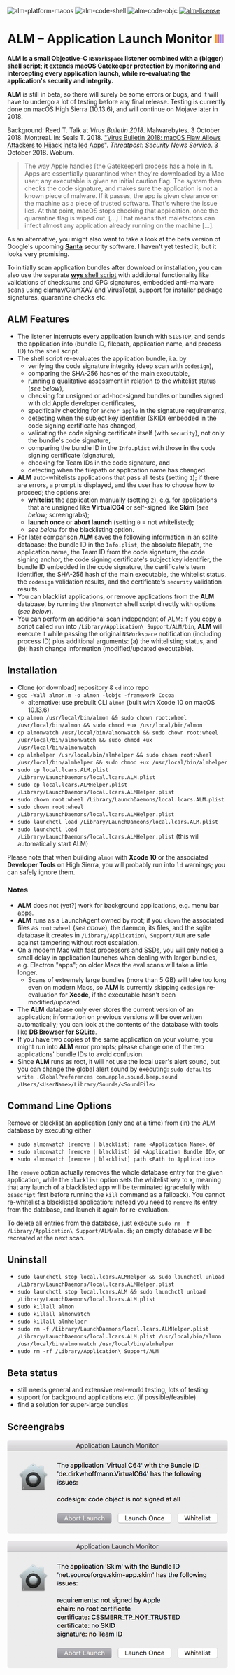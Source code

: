 ![alm-platform-macos](https://img.shields.io/badge/platform-macOS-lightgrey.svg)
![alm-code-shell](https://img.shields.io/badge/code-shell-yellow.svg)
![alm-code-objc](https://img.shields.io/badge/code-Objective--C-lightblue.svg)
[![alm-license](http://img.shields.io/badge/license-MIT+-blue.svg)](https://github.com/JayBrown/Application-Launch-Monitor-ALM-/blob/master/LICENSE)

# ALM – Application Launch Monitor <img src="https://github.com/JayBrown/Application-Launch-Monitor-ALM-/blob/master/img/jb-img.png" height="20px"/>

**ALM is a small Objective-C `NSWorkspace` listener combined with a (bigger) shell script; it extends macOS Gatekeeper protection by monitoring and intercepting every application launch, while re-evaluating the application's security and integrity.**

**ALM** is still in beta, so there will surely be some errors or bugs, and it will have to undergo a lot of testing before any final release. Testing is currently done on macOS High Sierra (10.13.6), and will continue on Mojave later in 2018.

Background: Reed T. Talk at *Virus Bulletin 2018*. Malwarebytes. 3 October 2018. Montreal. In: Seals T. 2018. ["Virus Bulletin 2018: macOS Flaw Allows Attackers to Hijack Installed Apps"](https://threatpost.com/virus-bulletin-2018-macos-flaw-allows-attackers-to-hijack-installed-apps/137942/). *Threatpost: Security News Service*. 3 October 2018. Woburn.

> The way Apple handles [the Gatekeeper] process has a hole in it. Apps are essentially quarantined when they're downloaded by a Mac user; any executable is given an initial caution flag. The system then checks the code signature, and makes sure the application is not a known piece of malware. If it passes, the app is given clearance on the machine as a piece of trusted software. That's where the issue lies. At that point, macOS stops checking that application, once the quarantine flag is wiped out. […] That means that malefactors can infect almost any application already running on the machine […].

As an alternative, you might also want to take a look at the beta version of Google's upcoming **[Santa](https://github.com/google/santa)** security software. I haven't yet tested it, but it looks very promising.

To initially scan application bundles after download or installation, you can also use the separate [**wys** shell script](https://github.com/JayBrown/wys-WhatsYourSign-shell-script-version) with additional functionality like validations of checksums and GPG signatures, embedded anti-malware scans using clamav/ClamXAV and VirusTotal, support for installer package signatures, quarantine checks etc.

## ALM Features
* The listener interrupts every application launch with `SIGSTOP`, and sends the application info (bundle ID, filepath, application name, and process ID) to the shell script.
* The shell script re-evaluates the application bundle, i.a. by
  * verifying the code signature integrity (deep scan with `codesign`),
  * comparing the SHA-256 hashes of the main executable,
  * running a qualitative assessment in relation to the whitelist status (*see below*),
  * checking for unsigned or ad-hoc-signed bundles or bundles signed with old Apple developer certificates,
  * specifically checking for `anchor apple` in the signature requirements,
  * detecting when the subject key identifier (SKID) embedded in the code signing certificate has changed,
  * validating the code signing certificate itself (with `security`), not only the bundle's code signature,
  * comparing the bundle ID in the `Info.plist` with those in the code signing certificate (signature),
  * checking for Team IDs in the code signature, and
  * detecting when the filepath or application name has changed.
* **ALM** auto-whitelists applications that pass all tests (setting `1`); if there are errors, a prompt is displayed, and the user has to choose how to proceed; the options are:
  * **whitelist** the application manually (setting `2`), e.g. for applications that are unsigned like **VirtualC64** or self-signed like **Skim** (*see below*; screengrabs);
  * **launch once** or **abort launch** (setting `0` = not whitelisted);
  * *see below* for the blacklisting option.
* For later comparison **ALM** saves the following information in an sqlite database: the bundle ID in the `Info.plist`, the absolute filepath, the application name, the Team ID from the code signature, the code signing anchor, the code signing certificate's subject key identifier, the bundle ID embedded in the code signature, the certificate's team identifier, the SHA-256 hash of the main executable, the whitelist status, the `codesign` validation results, and the certificate's `security` validation results.
* You can blacklist applications, or remove applications from the **ALM** database, by running the `almonwatch` shell script directly with options (*see below*).
* You can perform an additional scan independent of ALM: if you copy a script called `run` into `/Library/Application\ Support/ALM/bin`, **ALM** will execute it while passing the original `NSWorkspace` notification (including process ID) plus additional arguments: (a) the whitelisting status, and (b): hash change information (modified/updated executable).

## Installation
* Clone (or download) repository & `cd` into repo
* `gcc -Wall almon.m -o almon -lobjc -framework Cocoa`
  * alternative: use prebuilt CLI `almon` (built with Xcode 10 on macOS 10.13.6)
* `cp almon /usr/local/bin/almon && sudo chown root:wheel /usr/local/bin/almon && sudo chmod +ux /usr/local/bin/almon`
* `cp almonwatch /usr/local/bin/almonwatch && sudo chown root:wheel /usr/local/bin/almonwatch && sudo chmod +ux /usr/local/bin/almonwatch`
* `cp almhelper /usr/local/bin/almhelper && sudo chown root:wheel /usr/local/bin/almhelper && sudo chmod +ux /usr/local/bin/almhelper`
* `sudo cp local.lcars.ALM.plist /Library/LaunchDaemons/local.lcars.ALM.plist`
* `sudo cp local.lcars.ALMHelper.plist /Library/LaunchDaemons/local.lcars.ALMHelper.plist`
* `sudo chown root:wheel /Library/LaunchDaemons/local.lcars.ALM.plist`
* `sudo chown root:wheel /Library/LaunchDaemons/local.lcars.ALMHelper.plist`
* `sudo launchctl load /Library/LaunchDameons/local.lcars.ALM.plist`
* `sudo launchctl load /Library/LaunchDaemons/local.lcars.ALMHelper.plist` (this will automatically start ALM)

Please note that when building `almon` with **Xcode 10** or the associated **Developer Tools** on High Sierra, you will probably run into `ld` warnings; you can safely ignore them.

### Notes
* **ALM** does not (yet?) work for background applications, e.g. menu bar apps.
* **ALM** runs as a LaunchAgent owned by root; if you `chown` the associated files as `root:wheel` (*see above*), the daemon, its files, and the sqlite database it creates in `/Library/Application\ Support/ALM` are safe against tampering without root escalation.
* On a modern Mac with fast processors and SSDs, you will only notice a small delay in application launches when dealing with larger bundles, e.g. Electron "apps"; on older Macs the eval scans will take a little longer.
  * Scans of extremely large bundles (more than 5 GB) will take too long even on modern Macs, so **ALM** is currently skipping `codesign` re-evaluation for **Xcode**, if the executable hasn't been modified/updated.
* The **ALM** database only ever stores the current version of an application; information on previous versions will be overwritten automatically; you can look at the contents of the database with tools like **[DB Browser for SQLite](https://sqlitebrowser.org/)**.
* If you have two copies of the same application on your volume, you might run into **ALM** error prompts; please change one of the two applications' bundle IDs to avoid confusion.
* Since **ALM** runs as root, it will not use the local user's alert sound, but you can change the global alert sound by executing: `sudo defaults write .GlobalPreferences com.apple.sound.beep.sound /Users/<UserName>/Library/Sounds/<SoundFile>`

## Command Line Options
Remove or blacklist an application (only one at a time) from (in) the ALM database by executing either

* `sudo almonwatch [remove | blacklist] name <Application Name>`, or
* `sudo almonwatch [remove | blacklist] id <Application Bundle ID>`, or
* `sudo almonwatch [remove | blacklist] path <Path to Application>`

The `remove` option actually removes the whole database entry for the given application, while the `blacklist` option sets the whitelist key to `X`, meaning that any launch of a blacklisted app will be terminated (gracefully with `osascript` first before running the `kill` command as a fallback). You cannot re-whitelist a blacklisted application: instead you need to `remove` its entry from the database, and launch it again for re-evaluation.

To delete all entries from the database, just execute `sudo rm -f /Library/Application\ Support/ALM/alm.db`; an empty database will be recreated at the next scan.

## Uninstall
* `sudo launchctl stop local.lcars.ALMHelper && sudo launchctl unload /Library/LaunchDaemons/local.lcars.ALMHelper.plist`
* `sudo launchctl stop local.lcars.ALM && sudo launchctl unload /Library/LaunchDaemons/local.lcars.ALM.plist`
* `sudo killall almon`
* `sudo killall almonwatch`
* `sudo killall almhelper`
* `sudo rm -f /Library/LaunchDaemons/local.lcars.ALMHelper.plist /Library/LaunchDaemons/local.lcars.ALM.plist /usr/local/bin/almon /usr/local/bin/almonwatch /usr/local/bin/almhelper`
* `sudo rm -rf /Library/Application\ Support/ALM`

## Beta status
* still needs general and extensive real-world testing, lots of testing
* support for background applications etc. (if possible/feasible)
* find a solution for super-large bundles

## Screengrabs
![alm-screengrab-virtualc64](https://github.com/JayBrown/Application-Launch-Monitor-ALM-/blob/master/img/screengrab-VirtualC64.jpg)

![alm-screengrab-skim4](https://github.com/JayBrown/Application-Launch-Monitor-ALM-/blob/master/img/screengrab-Skim.jpg)
